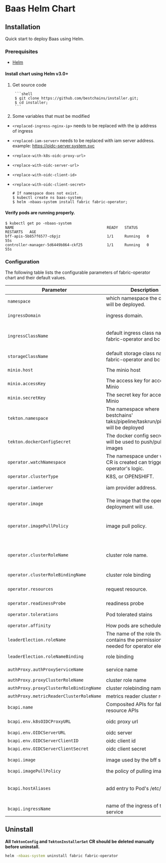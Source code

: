 # Baas Helm Chart

## Installation

Quick start to deploy Baas using Helm.

### Prerequisites

- [Helm](https://helm.sh/docs/intro/quickstart/#install-helm)

#### Install chart using Helm v3.0+

1. Get source code

        ```shell
        $ git clone https://github.com/bestchains/installer.git;
        $ cd installer;
        ```

2. Some variables that must be modified


- `<replaced-ingress-nginx-ip>` needs to be replaced with the ip address of ingress
- `<replaced-iam-server>` needs to be replaced with iam server address. example: https://oidc-server.system.svc
- `<replace-with-k8s-oidc-proxy-url>` 
- `<replace-with-oidc-server-url>` 
- `<replace-with-oidc-client-id>`
- `<replace-with-oidc-client-secret>`


    ```shell
    # If namespace does not exist.
    $ kubectl create ns baas-system;
    $ helm -nbaas-system install fabric fabric-operator;
    ```

#### Verify pods are running properly.

```shell
$ kubectl get po -nbaas-system
NAME                                          READY   STATUS    RESTARTS   AGE
bff-apis-5b857f6577-c6pjz                     1/1     Running   0          55s
controller-manager-5d6449b864-ckf25           1/1     Running   0          55s
```

### Configuration

The following table lists the configurable parameters of fabric-operator chart and their default values.

| Parameter                                   | Description                                 | Default                                                          |
| ------------------------------------------- | ------------------------------------------- | ---------------------------------------------------------------- |
| `namespace`                               | which namespace the operator will be deployed.   | default `baas-system`. |
| `ingressDomain`                           | ingress domain.    | default `empty`, **you must set it**.       |
| `ingressClassName`                        | default ingress class name in fabric-operator and bc-apis  | default `portal-ingress` which installed by `installer`,  **you must set it**    |
| `storageClassName`                        | default storage class name in fabric-operator and bc-apis   | default `empty`      |
| `minio.host`                              | The minio host   | default `minio.bestchains-addons.svc.cluster.local`   |
| `minio.accessKey`                         | The access key for accessing Minio  | default   |
| `minio.secretKey`                         | The secret key for accessing Minio   | default   |
| `tekton.namespace`                        | The namespace where bestchains' taks/pipeline/taskrun/pipelinerun will be deployed   | default `bestchains-pipelinerun`   |
| `tekton.dockerConfigSecret`               |  The docker config secret which will be used to push/pull built images  | default `dockerhub-secret`   |
| `operator.watchNamespace`                 | The namespace under which the CR is created can trigger the operator's logic.   | default `empty`, means all namespace. |
| `operator.clusterType`                    | K8S, or OPENSHIFT. | default `K8S`.                |
| `operator.iamServer`                      | iam provider address.                            | default `emtpy`, **you must set it**.   |
| `operator.image`                          | The image that the operator deployment will use. | default `hyperledgerk8s/fabric-operator:latest`   |
| `operator.imagePullPolicy`                | image pull policy.          | default `IfNotPresent`. Other optional values for reference [image pull policy](https://kubernetes.io/docs/concepts/containers/images/#image-pull-policy)  |
| `operator.clusterRoleName`                |  cluster role name. | The clusterrole contains the permissions required by the operator's serviceaccount. default `manager-role` |
| `operator.clusterRoleBindingName`         | cluster role binding   | default `operator` |
| `operator.resources`                      | request resource.  | default request cpu is `100m`, default request memory is `200Mi` |
| `operator.readinessProbe`                 | readiness probe        |                |
| `operator.tolerations`                    | Pod tolerated stains   | Tolerate all stains by default    |
| `operator.affinity`                       | How pods are scheduled |                                   |
| `leaderElection.roleName`                 | The name of the role that contains the permissions needed for operator elections | default `leader-election-role` |
| `leaderElection.roleNameBinding`          | role binding   | default `leader-election-rolebinding`  |
| `authProxy.authProxyServiceName`          | service name   | default `controller-manager-metrics-service` |
| `authProxy.proxyClusterRoleName`          | cluster role name                  | default `proxy-role`           |
| `authProxy.proxyClusterRoleBindingName`   | cluster rolebinding name           | default `proxy-rolebinding`    |
| `authProxy.metricReaderClusterRoleName`   | metrics reader cluster role name   | default `metrics-reader`        |
| `bcapi.name`                              | Composited APIs for fabric resource APIs   | default `bff-apis`        |
| `bcapi.env.k8sOIDCProxyURL`               | oidc proxy url   | it can be emtpty if you don't need oidc-proxy.        |
| `bcapi.env.OIDCServerURL`                 | oidc server  | must be completed       |
| `bcapi.env.OIDCServerClientID`            | oidc client id   | must be completed       |
| `bcapi.env.OIDCServerClientSecret`        | oidc client secret   | must be completed       |
| `bcapi.image`                             | image used by the bff service |  hyperledgerk8s/bc-apis:v0.1.0-20230118     |
| `bcapi.imagePullPolicy`                   | the policy of pulling image  | `IfNotPresent` |
| `bcapi.hostAliases`                       | add entry to Pod's /etc/hosts  | can be empty, format reference [adding-additional-entries-with-hostaliases](https://kubernetes.io/docs/tasks/network/customize-hosts-file-for-pods/#adding-additional-entries-with-hostaliases)    |
| `bcapi.ingressName`                       | name of the ingress of the bff service| `bc-apis-ingress` |


## Uninstall
**All `TektonConfig` and `TektonInstallerSet` CR should be deleted manually before uninstall.**
```bash
helm -nbaas-system uninstall fabric fabric-operator
```
